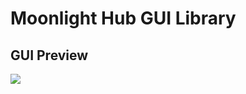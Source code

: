 # Moonlight Hub GUI Library

## GUI Preview
<img src="https://globe.fucks-your.mom/amen/vz7hybp5.png" />
